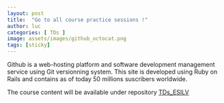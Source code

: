 ```yaml
---
layout: post
title:  "Go to all course practice sessions !"
author: luc
categories: [ TDs ]
image: assets/images/github_octocat.png
tags: [sticky]
---
```


Github is a web-hosting platform and software development management service using Git versionning system. This site is developed using Ruby on Rails and contains as of today 50 millions suscribers worldwide.

The course content will be available under repository [TDs_ESILV](https://github.com/Luc-Bertin/TDs_ESILV)

